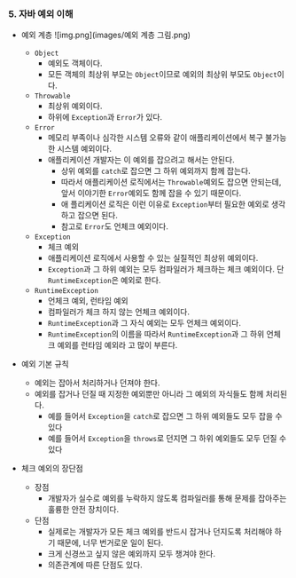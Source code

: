 ### 5. 자바 예외 이해
* 예외 계층
  ![img.png](images/예외 계층 그림.png)
  * `Object` 
    * 예외도 객체이다. 
    * 모든 객체의 최상위 부모는 `Object`이므로 예외의 최상위 부모도 `Object`이다.
  * `Throwable`
    * 최상위 예외이다. 
    * 하위에 `Exception`과 `Error`가 있다.
  * `Error`
    * 메모리 부족이나 심각한 시스템 오류와 같이 애플리케이션에서 복구 불가능한 시스템 예외이다. 
    * 애플리케이션 개발자는 이 예외를 잡으려고 해서는 안된다. 
      * 상위 예외를 `catch`로 잡으면 그 하위 예외까지 함께 잡는다. 
      * 따라서 애플리케이션 로직에서는 `Throwable`예외도 잡으면 안되는데, 앞서 이야기한 `Error`예외도 함께 잡을 수 있기 때문이다. 
      * 애 플리케이션 로직은 이런 이유로 `Exception`부터 필요한 예외로 생각하고 잡으면 된다. 
      * 참고로 `Error`도 언체크 예외이다. 
  * `Exception`
    * 체크 예외 
    * 애플리케이션 로직에서 사용할 수 있는 실질적인 최상위 예외이다. 
    * `Exception`과 그 하위 예외는 모두 컴파일러가 체크하는 체크 예외이다. 단 `RuntimeException`은
      예외로 한다.
  * `RuntimeException`
    * 언체크 예외, 런타임 예외 
    * 컴파일러가 체크 하지 않는 언체크 예외이다. 
    * `RuntimeException`과 그 자식 예외는 모두 언체크 예외이다. 
    * `RuntimeException`의 이름을 따라서 `RuntimeException`과 그 하위 언체크 예외를 런타임 예외라
        고 많이 부른다.


* 예외 기본 규칙
  * 예외는 잡아서 처리하거나 던져야 한다.
  * 예외를 잡거나 던질 때 지정한 예외뿐만 아니라 그 예외의 자식들도 함께 처리된다.
    * 예를 들어서 `Exception`을 `catch`로 잡으면 그 하위 예외들도 모두 잡을 수 있다
    * 예를 들어서 `Exception`을 `throws`로 던지면 그 하위 예외들도 모두 던질 수 있다


* 체크 예외의 장단점
  * 장점
    * 개발자가 실수로 예외를 누락하지 않도록 컴파일러를 통해 문제를 잡아주는 훌륭한 안전 장치이다.
  * 단점
    * 실제로는 개발자가 모든 체크 예외를 반드시 잡거나 던지도록 처리해야 하기 때문에, 너무 번거로운 일이 된다.
    * 크게 신경쓰고 싶지 않은 예외까지 모두 챙겨야 한다.
    * 의존관계에 따른 단점도 있다.